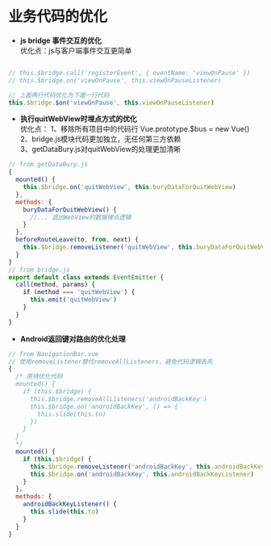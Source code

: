 # 业务代码的优化
- **js bridge 事件交互的优化**  
优化点：js与客户端事件交互更简单

```javascript

// this.$bridge.call('registerEvent', { eventName: 'viewOnPause' })
// this.$bridge.on('viewOnPause', this.viewOnPauseListener)

// 上面两行代码优化为下面一行代码
this.$bridge.$on('viewOnPause', this.viewOnPauseListener)

```

- **执行quitWebView时埋点方式的优化**  
优化点：
1、移除所有项目中的代码行 Vue.prototype.$bus = new Vue()  
2、bridge.js模块代码更加独立，无任何第三方依赖  
3、getDataBury.js对quitWebView的处理更加清晰

```javascript
// from getDataBury.js
{
  mounted() {
    this.$bridge.on('quitWebView', this.buryDataForQuitWebView)
  },
  methods: {
    buryDataForQuitWebView() {
      //... 退出WebView的数据埋点逻辑
    }
  },
  beforeRouteLeave(to, from, next) {
    this.$bridge.removeListener('quitWebView', this.buryDataForQuitWebView)
  }
}
// from bridge.js
export default class extends EventEmitter {
  call(method, params) {
    if (method === 'quitWebView') {
      this.emit('quitWebView')
    }
  }
}
```

- **Android返回键对路由的优化处理**
```javascript
// from NavigationBar.vue
// 使用removeListener替代removeAllListeners，避免代码逻辑丢失
{
  /* 原待优化代码
  mounted() {
    if (this.$bridge) {
      this.$bridge.removeAllListeners('androidBackKey')
      this.$bridge.on('androidBackKey', () => {
        this.slide(this.to)
      })
    }
  }
  */
  mounted() {
    if (this.$bridge) {
      this.$bridge.removeListener('androidBackKey', this.androidBackKeyListener)
      this.$bridge.on('androidBackKey', this.androidBackKeyListener)
    }
  }，
  methods: {
    androidBackKeyListener() {
      this.slide(this.to)
    }
  }
}
```

